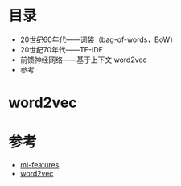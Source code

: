 # 目录
- 20世纪60年代——词袋（bag-of-words，BoW）
- 20世纪70年代——TF-IDF
- 前馈神经网络——基于上下文 word2vec
- 参考

# word2vec


# 参考
- [ml-features](http://spark.apache.org/docs/latest/ml-features.html)
- [word2vec](http://spark.apache.org/docs/latest/ml-features.html#word2vec)
